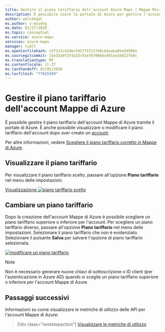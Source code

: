```yaml
---
title: Gestire il piano tariffario dell'account Azure Maps | Mappe Microsoft Azure
description: È possibile usare la portale di Azure per gestire l'account di Microsoft Azure Maps e il relativo piano tariffario.
author: walsehgal
ms.author: v-musehg
ms.date: 01/27/2020
ms.topic: conceptual
ms.service: azure-maps
services: azure-maps
manager: timlt
ms.openlocfilehash: c5f222c429ecfd27f5f217e0cb4aaba0ee50596e
ms.sourcegitcommit: 21e33a0f3fda25c91e7670666c601ae3d422fb9c
ms.translationtype: MT
ms.contentlocale: it-IT
ms.lasthandoff: 02/05/2020
ms.locfileid: "77025589"
---
```

# <a name="manage-the-pricing-tier-of-your-azure-maps-account"></a>Gestire il piano tariffario dell'account Mappe di Azure

È possibile gestire il piano tariffario dell'account Mappe di Azure tramite il portale di Azure. È anche possibile visualizzare o modificare il piano tariffario dell'account dopo aver creato un [account](https://azure.microsoft.com/free/?WT.mc_id=A261C142F).

Per altre informazioni, vedere [Scegliere il piano tariffario corretto in Mappe di Azure](https://docs.microsoft.com/azure/azure-maps/choose-pricing-tier).

## <a name="view-your-pricing-tier"></a>Visualizzare il piano tariffario

Per visualizzare il piano tariffario scelto, passare all'opzione **Piano tariffario** nel menu delle impostazioni.

[Visualizzazione ![piano tariffario scelto](./media/how-to-manage-pricing-tier/view-pricing-tier.png)](./media/how-to-manage-pricing-tier/view-pricing-tier.png#lightbox)

## <a name="change-a-pricing-tier"></a>Cambiare un piano tariffario

Dopo la creazione dell'account Mappe di Azure è possibile scegliere un piano tariffario superiore o inferiore per l'account. Per scegliere un piano tariffario diverso, passare all'opzione **Piano tariffario** nel menu delle impostazioni. Selezionare il piano tariffario che non è evidenziato. Selezionare il pulsante **Salva** per salvare l'opzione di piano tariffario selezionata.

[![modificare un piano tariffario](./media/how-to-manage-pricing-tier/change-pricing-tier.png)](./media/how-to-manage-pricing-tier/change-pricing-tier.png#lightbox)

> [!NOTE]
> Non è necessario generare nuove chiavi di sottoscrizione o ID client (per l'autenticazione in Azure AD) quando si sceglie un piano tariffario superiore o inferiore per l'account Mappe di Azure.

## <a name="next-steps"></a>Passaggi successivi

Informazioni su come visualizzare le metriche di utilizzo delle API per l'account Mappe di Azure:

> [!div class="nextstepaction"] 
> [Visualizzare le metriche di utilizzo](./how-to-view-api-usage.md)
